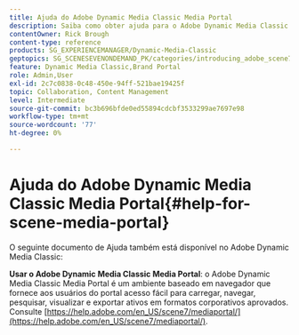 ```yaml
---
title: Ajuda do Adobe Dynamic Media Classic Media Portal
description: Saiba como obter ajuda para o Adobe Dynamic Media Classic Media Portal.
contentOwner: Rick Brough
content-type: reference
products: SG_EXPERIENCEMANAGER/Dynamic-Media-Classic
geptopics: SG_SCENESEVENONDEMAND_PK/categories/introducing_adobe_scene7
feature: Dynamic Media Classic,Brand Portal
role: Admin,User
exl-id: 2c7c0838-0c48-450e-94ff-521bae19425f
topic: Collaboration, Content Management
level: Intermediate
source-git-commit: bc3b696bfde0ed55894cdcbf3533299ae7697e98
workflow-type: tm+mt
source-wordcount: '77'
ht-degree: 0%

---
```


# Ajuda do Adobe Dynamic Media Classic Media Portal{#help-for-scene-media-portal}

O seguinte documento de Ajuda também está disponível no Adobe Dynamic Media Classic:

**Usar o Adobe Dynamic Media Classic Media Portal**: o Adobe Dynamic Media Classic Media Portal é um ambiente baseado em navegador que fornece aos usuários do portal acesso fácil para carregar, navegar, pesquisar, visualizar e exportar ativos em formatos corporativos aprovados. Consulte [https://help.adobe.com/en_US/scene7/mediaportal/](https://help.adobe.com/en_US/scene7/mediaportal/).

<!-- Is this topic still needed? -rb 04/22/21
 used to point to www.adobe.com/go/learn_sc7_mediaportalusing_en and http://help.adobe.com/en_US/scene7/mediaportal/-->